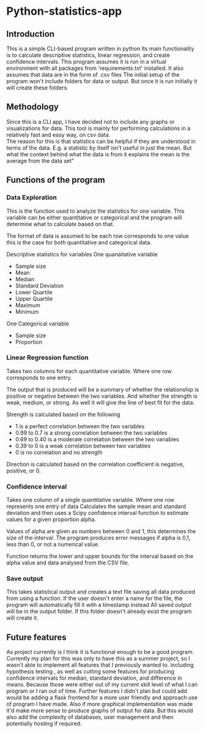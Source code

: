 # Python-statistics-app
## Introduction
This is a simple CLI-based program written in python 
Its main functionality is to calculate descriptive statistics, linear regression, and create confidence intervals.
This program assumes it is run in a virtual environment with all packages from 'requirements.txt' installed.
It also assumes that data are in the form of .csv files
The initial setup of the program won't include folders for data or output. But once it is run initially it will create these folders.

## Methodology
Since this is a CLI app, I have decided not to include any graphs or visualizations for data. 
This tool is mainly for performing calculations in a relatively fast and easy way, on csv data.         
The reason for this is that statistics can be helpful if they are understood in terms of the data. E.g. a statistic by itself isn't useful in just the mean. But what the context behind what the data is from it explains the mean is the average from the data set"

## Functions of the program
### Data Exploration 
This is the function used to analyze the statistics for one variable. This variable can be either quantitative or categorical and the program will determine what to calculate based on that.

The format of data is assumed to be each row corresponds to one value this is the case for both quantitative and categorical data.

Descriptive statistics for variables
One quanaitative variable
- Sample size
- Mean
- Median
- Standard Deviation
- Lower Quartile
- Upper Quartile
- Maximum
- Minimum

One Categorical variable
- Sample size
- Proportion

### Linear Regression function
Takes two columns for each quantitative variable.
Where one row corresponds to one entry.

The output that is produced will be a summary of whether the relationship is positive or negative between the two variables.
And whether the strength is weak, medium, or strong. 
As well it will give the line of best fit for the data.

Strength is calculated based on the following
- 1 is a perfect correlation between the two variables
- 0.99 to 0.7 is a strong correlation between the two variables
- 0.69 to 0.40 is a moderate correlation between the two variables
- 0.39 to 0 is a weak correlation between two variables 
- 0 is no correlation and no strength

Direction is calculated based on the correlation coefficient is negative, positive, or 0.

### Confidence interval
Takes one column of a single quantitative variable.
Where one row represents one entry of data
Calculates the sample mean and standard deviation and then uses a Scipy confidence interval function to estimate values for a given proportion alpha. 

Values of alpha are given as numbers between 0 and 1, this determines the size of the interval.
The program produces error messages if alpha is 0,1, less than 0, or not a numerical value.

Function returns the lower and upper bounds for the interval based on the alpha value and data analysed from the CSV file.
### Save output
This takes statistical output and creates a text file saving all data produced from using a function.
If the user doesn't enter a name for the file, the program will automatically fill it with a timestamp instead
All saved output will be in the output folder. If this folder doesn't already exist the program will create it.


## Future features
As project currently is I think it is functional enough to be a good program.
Currently my plan for this was only to have this as a summer project, so I wasn't able to implement all features that I previously wanted to. Including hypothesis testing , as well as cutting some features for producing confidence intervals for median, standard deviation, and difference in means.
Because those were either out of my current skill level of what I can program or I ran out of time.
Further features I didn't plan but could add would be adding a flask frontend for a more user friendly and approach use of program I have made.
Also if more graphical implementation was made it'd make more sense to produce graphs of output for data.
But this would also add the complexity of databases, user management and then potentially hosting if required.
